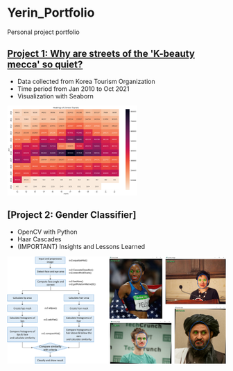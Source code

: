 # Yerin_Portfolio
Personal project portfolio

## [Project 1: Why are streets of the 'K-beauty mecca' so quiet?](https://github.com/YerinS/Yerin_Portfolio/blob/main/COVID_Tourist.ipynb)
- Data collected from Korea Tourism Organization
- Time period from Jan 2010 to Oct 2021
- Visualization with Seaborn

![](/images/heatmap.png)


## [Project 2: Gender Classifier]

- OpenCV with Python
- Haar Cascades
- (IMPORTANT) Insights and Lessons Learned

![](images/gender_classifier.png)

